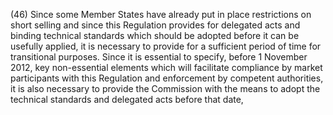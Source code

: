 (46) Since some Member States have already put in place restrictions on short selling and since this Regulation provides for delegated acts and binding technical standards which should be adopted before it can be usefully applied, it is necessary to provide for a sufficient period of time for transitional purposes. Since it is essential to specify, before 1 November 2012, key non-essential elements which will facilitate compliance by market participants with this Regulation and enforcement by competent authorities, it is also necessary to provide the Commission with the means to adopt the technical standards and delegated acts before that date,